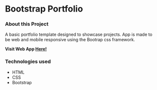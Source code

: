 # Bootstrap Portfolio

### About this Project

A basic portfolio template designed to showcase projects. App is made to be web and mobile responsive using the Bootrap css framework.

  **Visit Web App [Here!](https://dojeda1.github.io/Responsive-Portfolio/index.html)**

### Technologies used

* HTML
* CSS
* Bootstrap
